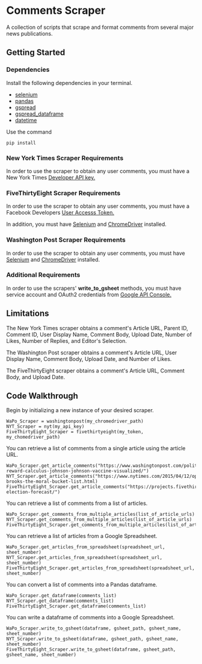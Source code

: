# Comments Scraper

A collection of scripts that scrape and format comments from several major news publications.

## Getting Started

### Dependencies
Install the following dependencies in your terminal.

* [selenium]()
* [pandas]()
* [gspread]()
* [gspread_dataframe]()
* [datetime]()

Use the command 
```
pip install
```


### New York Times Scraper Requirements
In order to use the scraper to obtain any user comments, you must have a New York Times [Developer API key.](https://developer.nytimes.com/apis)

### FiveThirtyEight Scraper Requirements
In order to use the scraper to obtain any user comments, you must have a Facebook Developers [User Accesss Token.](developers.facebook.com)

In addition, you must have [Selenium](https://www.selenium.dev/) and [ChromeDriver](https://chromedriver.chromium.org/) installed.

### Washington Post Scraper Requirements
In order to use the scraper to obtain any user comments, you must have [Selenium](https://www.selenium.dev/) and [ChromeDriver](https://chromedriver.chromium.org/) installed.

### Additional Requirements
In order to use the scrapers' **write_to_gsheet** methods, you must have service account and OAuth2 credentials from [Google API Console.](https://console.cloud.google.com/apis/dashboard)

## Limitations
The New York Times scraper obtains a comment's Article URL, Parent ID, Comment ID, User Display Name, Comment Body, Upload Date, Number of Likes, Number of Replies, and Editor's Selection.

The Washington Post scraper obtains a comment's Article URL, User Display Name, Comment Body, Upload Date, and Number of Likes.

The FiveThirtyEight scraper obtains a comment's Article URL, Comment Body, and Upload Date.

## Code Walkthrough
Begin by initializing a new instance of your desired scraper.
```
WaPo_Scraper = washingtonpost(my_chromedriver_path)
NYT_Scraper = nyt(my_api_key)
FiveThirtyEight_Scraper = fivethirtyeight(my_token, my_chomedriver_path)
```

You can retrieve a list of comments from a single article using the article URL.
```
WaPo_Scraper.get_article_comments("https://www.washingtonpost.com/politics/2021/04/13/risk-reward-calculus-johnson-johnson-vaccine-visualized/")
NYT_Scraper.get_article_comments("https://www.nytimes.com/2015/04/12/opinion/sunday/david-brooks-the-moral-bucket-list.html)
FiveThirtyEight_Scraper.get_article_comments("https://projects.fivethirtyeight.com/2020-election-forecast/")
```

You can retrieve a list of comments from a list of articles.
```
WaPo_Scraper.get_comments_from_multiple_articles(list_of_article_urls)
NYT_Scraper.get_comments_from_multiple_articles(list_of_article_urls)
FiveThirtyEight_Scraper.get_comments_from_multiple_articles(list_of_article_urls)
```

You can retrieve a list of articles from a Google Spreadsheet.
```
WaPo_Scraper.get_articles_from_spreadsheet(spreadsheet_url, sheet_number)
NYT_Scraper.get_articles_from_spreadsheet(spreadsheet_url, sheet_number)
FiveThirtyEight_Scraper.get_articles_from_spreadsheet(spreadsheet_url, sheet_number)
```

You can convert a list of comments into a Pandas dataframe.
```
WaPo_Scraper.get_dataframe(comments_list)
NYT_Scraper.get_dataframe(comments_list)
FiveThirtyEight_Scraper.get_dataframe(comments_list)
```

You can write a dataframe of comments into a Google Spreadsheet.
```
WaPo_Scraper.write_to_gsheet(dataframe, gsheet_path, gsheet_name, sheet_number)
NYT_Scraper.write_to_gsheet(dataframe, gsheet_path, gsheet_name, sheet_number)
FiveThirtyEight_Scraper.write_to_gsheet(dataframe, gsheet_path, gsheet_name, sheet_number)
```
